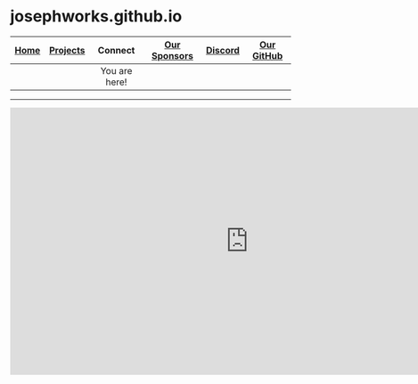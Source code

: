 # josephworks.github.io
| [Home](README.md) | [Projects](PROJECTS.md) | Connect | [Our Sponsors](SPONSORS.md) | [Discord](DISCORD.md) | [Our GitHub](http://www.github.com/josephworks) |
|-------------------|-------------------------|:-------:|-----------------------------|-----------------------|-------------------------------------------------|
|||You are here!
------
<iframe width="854" height="480" src="https://www.youtube.com/embed/yrRPLBYiiEc" frameborder="0" allowfullscreen></iframe>
